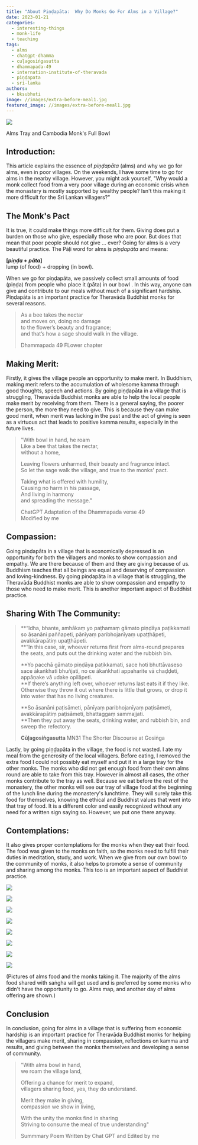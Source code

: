 ```yaml
---
title: "About Piṇḍapāta:  Why Do Monks Go For Alms in a Village?"
date: 2023-01-21
categories: 
  - interesting-things
  - monk-life
  - teaching
tags: 
  - alms
  - chatgpt-dhamma
  - cuḷagosiṅgasutta
  - dhammapada-49
  - internation-institute-of-theravada
  - piṇḍapata
  - sri-lanka
authors: 
  - bksubhuti
image: //images/extra-before-meal1.jpg
featured_image: //images/extra-before-meal1.jpg
---
```


![](/images/alms-tray-and-bowl1-1024x576.jpg)

Alms Tray and Cambodia Monk's Full Bowl

## Introduction:

This article explains the essence of _piṇḍapāta_ (alms) and why we go for alms, even in poor villages. On the weekends, I have some time to go for alms in the nearby village. However, you might ask yourself, "Why would a monk collect food from a very poor village during an economic crisis when the monastery is mostly supported by wealthy people? Isn't this making it more difficult for the Sri Lankan villagers?"

## The Monk's Pact

It is true, it could make things more difficult for them. Giving does put a burden on those who give, especially those who are poor. But does that mean that poor people should not give ... ever? Going for alms is a very beautiful practice. The Pāḷi word for alms is _piṇḍapāta_ and means:  
  
**\[_piṇḍa_ \+ _pāta_\]**  
lump (of food) + dropping (in bowl).  
  
When we go for piṇḍapāta, we passively collect small amounts of food (piṇḍa) from people who place it (pāta) in our bowl . In this way, anyone can give and contribute to our meals without much of a significant hardship. Piṇḍapāta is an important practice for Theravāda Buddhist monks for several reasons.

> As a bee takes the nectar  
> and moves on, doing no damage  
> to the flower’s beauty and fragrance;  
> and that’s how a sage should walk in the village.
> 
> Dhammapada 49 FLower chapter  
>   

## Making Merit:

Firstly, it gives the village people an opportunity to make merit. In Buddhism, making merit refers to the accumulation of wholesome kamma through good thoughts, speech and actions. By going piṇḍapāta in a village that is struggling, Theravāda Buddhist monks are able to help the local people make merit by receiving from them. There is a general saying, the poorer the person, the more they need to give. This is because they can make good merit, when merit was lacking in the past and the act of giving is seen as a virtuous act that leads to positive kamma results, especially in the future lives.

> "With bowl in hand, he roam  
> Like a bee that takes the nectar,  
> without a home,  
>   
> Leaving flowers unharmed, their beauty and fragrance intact.  
> So let the sage walk the village, and true to the monks' pact.  
>   
> Taking what is offered with humility,  
> Causing no harm in his passage,  
> And living in harmony  
> and spreading the message."
> 
> ChatGPT Adaptation of the Dhammapada verse 49  
> Modified by me

## Compassion:

Going piṇḍapāta in a village that is economically depressed is an opportunity for both the villagers and monks to show compassion and empathy. We are there because of them and they are giving because of us. Buddhism teaches that all beings are equal and deserving of compassion and loving-kindness. By going piṇḍapāta in a village that is struggling, the Theravāda Buddhist monks are able to show compassion and empathy to those who need to make merit. This is another important aspect of Buddhist practice.

## Sharing With The Community:

> **“Idha, bhante, amhākaṃ yo paṭhamaṃ gāmato piṇḍāya paṭikkamati so āsanāni paññapeti, pānīyaṃ paribhojanīyaṃ upaṭṭhāpeti, avakkārapātiṃ upaṭṭhāpeti.  
> **“In this case, sir, whoever returns first from alms-round prepares the seats, and puts out the drinking water and the rubbish bin.
> 
> **Yo pacchā gāmato piṇḍāya paṭikkamati, sace hoti bhuttāvaseso sace ākaṅkhati bhuñjati, no ce ākaṅkhati appaharite vā chaḍḍeti, appāṇake vā udake opilāpeti.  
> **If there’s anything left over, whoever returns last eats it if they like. Otherwise they throw it out where there is little that grows, or drop it into water that has no living creatures.
> 
> **So āsanāni paṭisāmeti, pānīyaṃ paribhojanīyaṃ paṭisāmeti, avakkārapātiṃ paṭisāmeti, bhattaggaṃ sammajjati.  
> **Then they put away the seats, drinking water, and rubbish bin, and sweep the refectory.
> 
> **Cūḷagosiṅgasutta** MN31 The Shorter Discourse at Gosiṅga

Lastly, by going piṇḍapāta in the village, the food is not wasted. I ate my meal from the generosity of the local villagers. Before eating, I removed the extra food I could not possibly eat myself and put it in a large tray for the other monks. The monks who did not get enough food from their own alms round are able to take from this tray. However in almost all cases, the other monks contribute to the tray as well. Because we eat before the rest of the monastery, the other monks will see our tray of village food at the beginning of the lunch line during the monastery's lunchtime. They will surely take this food for themselves, knowing the ethical and Buddhist values that went into that tray of food. It is a different color and easily recognized without any need for a written sign saying so. However, we put one there anyway.

## Contemplations:

It also gives proper contemplations for the monks when they eat their food. The food was given to the monks on faith, so the monks need to fulfill their duties in meditation, study, and work. When we give from our own bowl to the community of monks, it also helps to promote a sense of community and sharing among the monks. This too is an important aspect of Buddhist practice.

![](/images/alms-before.jpg)

![](/images/2023012111123100.jpg)

![](/images/whatI-eat-rotated.jpg)

![](/images/This-monk-went-straight-to-this-village-tray-rotated.jpg)

![](/images/cambodia-monk-refilling-hisbowl-rotated.jpg)

![](/images/Cambodia-bowl-offered-to-sangha.jpg)

![](/images/alms-tray-and-bowl1.jpg)

![](/images/village.png)

(Pictures of alms food and the monks taking it. The majority of the alms food shared with saṅgha will get used and is preferred by some monks who didn't have the opportunity to go. Alms map, and another day of alms offering are shown.)

## Conclusion

In conclusion, going for alms in a village that is suffering from economic hardship is an important practice for Theravāda Buddhist monks for helping the villagers make merit, sharing in compassion, reflections on kamma and results, and giving between the monks themselves and developing a sense of community.

> "With alms bowl in hand,  
> we roam the village land,  
>   
> Offering a chance for merit to expand,  
> villagers sharing food, yes, they do understand.  
>   
> Merit they make in giving,  
> compassion we show in living,  
>   
> With the unity the monks find in sharing  
> Striving to consume the meal of true understanding"
> 
> Summmary Poem Written by Chat GPT and Edited by me